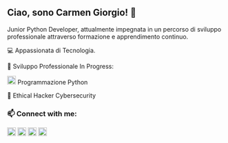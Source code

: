 
## Ciao, sono Carmen Giorgio! 👋

Junior Python Developer, attualmente impegnata in un percorso di sviluppo professionale attraverso formazione e apprendimento continuo.

💻 Appassionata di Tecnologia.

🌱 Sviluppo Professionale In Progress:

<img src="https://cdn.jsdelivr.net/gh/devicons/devicon/icons/python/python-original.svg" width="20" height="20" alt="Python"/>  Programmazione Python

🔐 Ethical Hacker Cybersecurity


### 📫 Connect with me: 

<a href="mailto:giorgio.carmen84@gmail.com" target="_blank"> <img src="https://upload.wikimedia.org/wikipedia/commons/e/ec/Circle-icons-mail.svg" width="20" height="20" alt="Email"/></a>
<a href="https://www.linkedin.com/in/carmen-giorgio/"><img src="https://cdn.jsdelivr.net/gh/devicons/devicon/icons/linkedin/linkedin-original.svg" width="20" height="20" alt="LinkedIn"/></a>
<a href ="https://t.me/@CarmenGiorgio" target="_blank"> <img src="https://upload.wikimedia.org/wikipedia/commons/8/82/Telegram_logo.svg" width="20" Height="20" alt="Telegram"/></a>
<a href="https://www.instagram.com/carme.gio" target="_blank"> <img src="https://upload.wikimedia.org/wikipedia/commons/a/a5/Instagram_icon.png" width="20" height="20" alt="Instagram"/></a>
